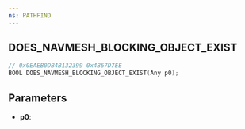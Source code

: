 ```yaml
---
ns: PATHFIND
---
```

## DOES_NAVMESH_BLOCKING_OBJECT_EXIST

```c
// 0x0EAEB0DB4B132399 0x4B67D7EE
BOOL DOES_NAVMESH_BLOCKING_OBJECT_EXIST(Any p0);
```

## Parameters
* **p0**:

